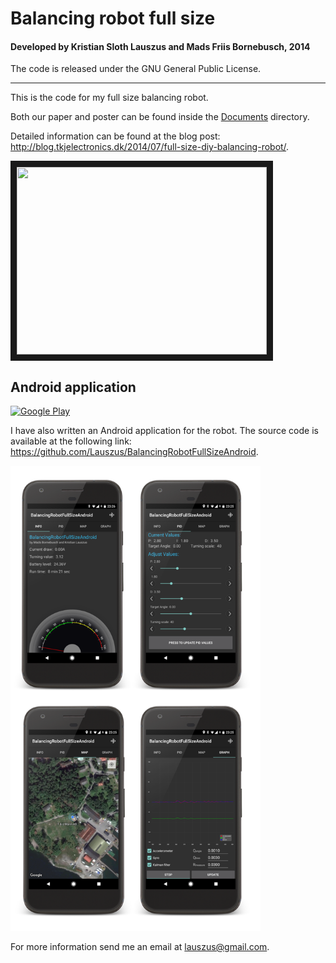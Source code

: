 # Balancing robot full size
#### Developed by Kristian Sloth Lauszus and Mads Friis Bornebusch, 2014

The code is released under the GNU General Public License.
_________

This is the code for my full size balancing robot.

Both our paper and poster can be found inside the [Documents](Documents) directory.

Detailed information can be found at the blog post: <http://blog.tkjelectronics.dk/2014/07/full-size-diy-balancing-robot/>.

<a href="https://www.youtube.com/watch?v=80EKp2fpPDo" target="_blank"><img src="http://img.youtube.com/vi/80EKp2fpPDo/0.jpg" width="400" height="300" border="10" /></a>

## Android application

<a href="https://play.google.com/store/apps/details?id=com.lauszus.balancingrobotfullsizeandroid.app"><img src="https://play.google.com/intl/en_us/badges/images/generic/en_badge_web_generic.png" alt="Google Play" width="200px"/></a>

I have also written an Android application for the robot. The source code is available at the following link: <https://github.com/Lauszus/BalancingRobotFullSizeAndroid>.

<a href="https://github.com/Lauszus/BalancingRobotFullSizeAndroid"><img src="https://raw.githubusercontent.com/Lauszus/BalancingRobotFullSizeAndroid/master/app_screenshots.png" width=400/></a>

For more information send me an email at <lauszus@gmail.com>.
